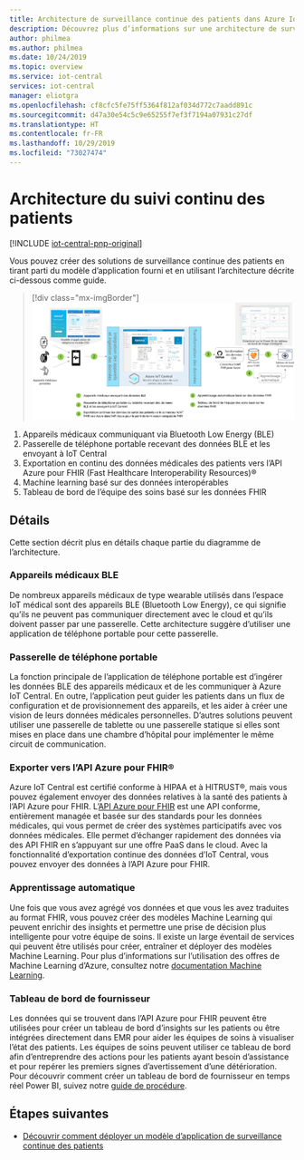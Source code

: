 ```yaml
---
title: Architecture de surveillance continue des patients dans Azure IoT Central | Microsoft Docs
description: Découvrez plus d’informations sur une architecture de surveillance continue des patients.
author: philmea
ms.author: philmea
ms.date: 10/24/2019
ms.topic: overview
ms.service: iot-central
services: iot-central
manager: eliotgra
ms.openlocfilehash: cf8cfc5fe75ff5364f812af034d772c7aadd891c
ms.sourcegitcommit: d47a30e54c5c9e65255f7ef3f7194a07931c27df
ms.translationtype: HT
ms.contentlocale: fr-FR
ms.lasthandoff: 10/29/2019
ms.locfileid: "73027474"
---
```

# <a name="continuous-patient-monitoring-architecture"></a>Architecture du suivi continu des patients

[!INCLUDE [iot-central-pnp-original](../../../includes/iot-central-pnp-original-note.md)]

Vous pouvez créer des solutions de surveillance continue des patients en tirant parti du modèle d’application fourni et en utilisant l’architecture décrite ci-dessous comme guide.

>[!div class="mx-imgBorder"] 
>![Architecture de surveillance continue des patients](media/cpm-architecture.png)

1. Appareils médicaux communiquant via Bluetooth Low Energy (BLE)
1. Passerelle de téléphone portable recevant des données BLE et les envoyant à IoT Central
1. Exportation en continu des données médicales des patients vers l’API Azure pour FHIR (Fast Healthcare Interoperability Resources)&reg;
1. Machine learning basé sur des données interopérables
1. Tableau de bord de l’équipe des soins basé sur les données FHIR

## <a name="details"></a>Détails
Cette section décrit plus en détails chaque partie du diagramme de l’architecture.

### <a name="ble-medical-devices"></a>Appareils médicaux BLE
De nombreux appareils médicaux de type wearable utilisés dans l’espace IoT médical sont des appareils BLE (Bluetooth Low Energy), ce qui signifie qu’ils ne peuvent pas communiquer directement avec le cloud et qu’ils doivent passer par une passerelle. Cette architecture suggère d’utiliser une application de téléphone portable pour cette passerelle.

### <a name="mobile-phone-gateway"></a>Passerelle de téléphone portable
La fonction principale de l’application de téléphone portable est d’ingérer les données BLE des appareils médicaux et de les communiquer à Azure IoT Central. En outre, l’application peut guider les patients dans un flux de configuration et de provisionnement des appareils, et les aider à créer une vision de leurs données médicales personnelles. D’autres solutions peuvent utiliser une passerelle de tablette ou une passerelle statique si elles sont mises en place dans une chambre d’hôpital pour implémenter le même circuit de communication.

### <a name="export-to-azure-api-for-fhirreg"></a>Exporter vers l’API Azure pour FHIR&reg;
Azure IoT Central est certifié conforme à HIPAA et à HITRUST&reg;, mais vous pouvez également envoyer des données relatives à la santé des patients à l’API Azure pour FHIR. L’[API Azure pour FHIR](../../healthcare-apis/overview.md) est une API conforme, entièrement managée et basée sur des standards pour les données médicales, qui vous permet de créer des systèmes participatifs avec vos données médicales. Elle permet d’échanger rapidement des données via des API FHIR en s’appuyant sur une offre PaaS dans le cloud. Avec la fonctionnalité d’exportation continue des données d’IoT Central, vous pouvez envoyer des données à l’API Azure pour FHIR.

### <a name="machine-learning"></a>Apprentissage automatique
Une fois que vous avez agrégé vos données et que vous les avez traduites au format FHIR, vous pouvez créer des modèles Machine Learning qui peuvent enrichir des insights et permettre une prise de décision plus intelligente pour votre équipe de soins. Il existe un large éventail de services qui peuvent être utilisés pour créer, entraîner et déployer des modèles Machine Learning. Pour plus d’informations sur l’utilisation des offres de Machine Learning d’Azure, consultez notre [documentation Machine Learning](../../machine-learning/index.yml).

### <a name="provider-dashboard"></a>Tableau de bord de fournisseur
Les données qui se trouvent dans l’API Azure pour FHIR peuvent être utilisées pour créer un tableau de bord d’insights sur les patients ou être intégrées directement dans EMR pour aider les équipes de soins à visualiser l’état des patients. Les équipes de soins peuvent utiliser ce tableau de bord afin d’entreprendre des actions pour les patients ayant besoin d’assistance et pour repérer les premiers signes d’avertissement d’une détérioration. Pour découvrir comment créer un tableau de bord de fournisseur en temps réel Power BI, suivez notre [guide de procédure](howto-health-data-triage.md).

## <a name="next-steps"></a>Étapes suivantes
* [Découvrir comment déployer un modèle d’application de surveillance continue des patients](tutorial-continuous-patient-monitoring.md)